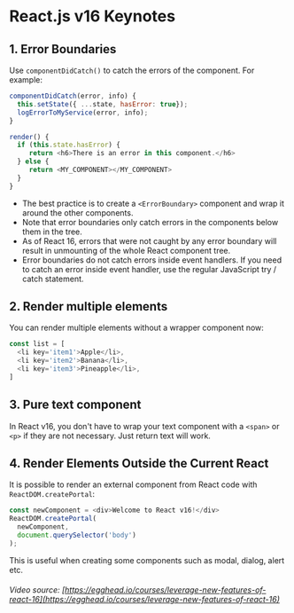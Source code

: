 # React.js v16 Keynotes
## 1. Error Boundaries
Use `componentDidCatch()` to catch the errors of the component. For example:
```javascript
componentDidCatch(error, info) {
  this.setState({ ...state, hasError: true});
  logErrorToMyService(error, info);
}

render() {
  if (this.state.hasError) {
     return <h6>There is an error in this component.</h6>
  } else {
     return <MY_COMPONENT></MY_COMPONENT>
  }
}
```
- The best practice is to create a `<ErrorBoundary>` component and wrap it around the other components.
- Note that error boundaries only catch errors in the components below them in the tree. 
- As of React 16, errors that were not caught by any error boundary will result in unmounting of the whole React component tree.
- Error boundaries do not catch errors inside event handlers. If you need to catch an error inside event handler, use the regular JavaScript try / catch statement.

## 2. Render multiple elements
You can render multiple elements without a wrapper component now:
```javascript
const list = [
  <li key='item1'>Apple</li>,
  <li key='item2'>Banana</li>,
  <li key='item3'>Pineapple</li>,
]
```

## 3. Pure text component
In React v16, you don't have to wrap your text component with a `<span>` or `<p>` if they are not necessary. Just return text will work.

## 4. Render Elements Outside the Current React 
It is possible to render an external component from React code with `ReactDOM.createPortal`:
```javascript
const newComponent = <div>Welcome to React v16!</div>
ReactDOM.createPortal(
  newComponent,
  document.querySelector('body')
);
```
This is useful when creating some components such as modal, dialog, alert etc.



###### Video source: [https://egghead.io/courses/leverage-new-features-of-react-16](https://egghead.io/courses/leverage-new-features-of-react-16)
